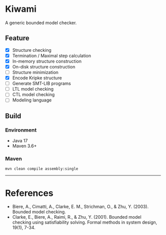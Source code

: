 # Kiwami

A generic bounded model checker.

## Feature

- [x] Structure checking
- [x] Termination / Maximal step calculation
- [x] In-memory structure construction
- [x] On-disk structure construction
- [ ] Structure minimization
- [x] Encode Kripke structure
- [ ] Generate SMT-LIB programs
- [ ] LTL model checking
- [ ] CTL model checking
- [ ] Modeling language

## Build

### Environment

- Java 17
- Maven 3.6+

### Maven

```shell
mvn clean compile assembly:single
```

---

# References

- Biere, A., Cimatti, A., Clarke, E. M., Strichman, O., & Zhu, Y. (2003). Bounded model checking.
- Clarke, E., Biere, A., Raimi, R., & Zhu, Y. (2001). Bounded model checking using satisfiability solving. Formal
  methods in system design, 19(1), 7-34.